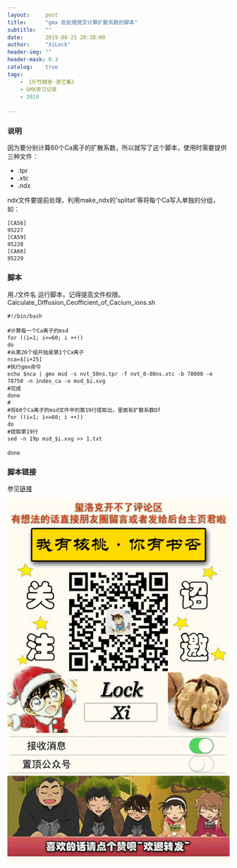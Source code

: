 ```yaml
---
layout:     post
title:      "gmx 批处理提交计算扩散系数的脚本"
subtitle:   ""
date:       2019-08-21 20:38:00
author:     "XiLock"
header-img: ""
header-mask: 0.3
catalog:    true
tags:
    - 《斤竹精舍·游艺集》
    - GMX学习记录
    - 2019

---
```


### 说明
因为要分别计算60个Ca离子的扩散系数，所以就写了这个脚本，使用时需要提供三种文件：
- .tpr
- .xtc
- .ndx

ndx文件要提前处理，利用make_ndx的'splitat'等将每个Ca写入单独的分组，如：  
```
[CA58]
95227
[CA59]
95228
[CA60]
95229
```



### 脚本
用./文件名 运行脚本，记得提高文件权限。  
Calculate_Diffusion_Ceofficient_of_Cacium_ions.sh  

```
#!/bin/bash

#计算每一个Ca离子的msd
for ((i=1; i<=60; i ++))
do
#从第26个组开始是第1个Ca离子
nca=$[i+25]
#执行gmx命令
echo $nca | gmx msd -s nvt_50ns.tpr -f nvt_0-80ns.xtc -b 78000 -e 78750 -n index_ca -o msd_$i.xvg
#完成
done
#
#将60个Ca离子的msd文件中的第19行提取出，里面有扩散系数Df
for ((i=1; i<=60; i ++))
do
#提取第19行
sed -n 19p msd_$i.xvg >> 1.txt

done
```

### 脚本链接
参见[链接](https://molakirlee.github.io/attachment/gmx/Calculate_Diffusion_Ceofficient_of_Cacium_ions.sh)

![](/img/wc-tail.GIF)
